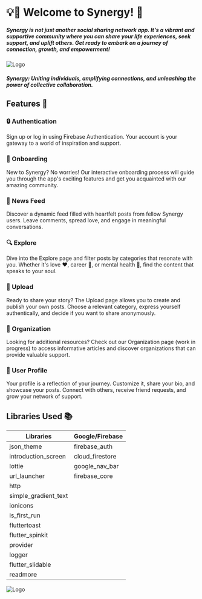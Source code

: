 # 💡🚀 Welcome to Synergy! 🌟

##### Synergy is not just another social sharing network app. It's a vibrant and supportive community where you can share your life experiences, seek support, and uplift others. Get ready to embark on a journey of connection, growth, and empowerment!

![Logo](https://github.com/AmitLY21/Synergy/assets/62396197/52dd1ebe-4f9a-4e01-8574-a53b8d715c55)

##### Synergy: Uniting individuals, amplifying connections, and unleashing the power of collective collaboration.
## Features 🎉

### 🔒 Authentication
Sign up or log in using Firebase Authentication. Your account is your gateway to a world of inspiration and support.

### 🚀 Onboarding
New to Synergy? No worries! Our interactive onboarding process will guide you through the app's exciting features and get you acquainted with our amazing community.

### 📰 News Feed
Discover a dynamic feed filled with heartfelt posts from fellow Synergy users. Leave comments, spread love, and engage in meaningful conversations.

### 🔍 Explore
Dive into the Explore page and filter posts by categories that resonate with you. Whether it's love ❤️, career 💼, or mental health 🧠, find the content that speaks to your soul.

### 📸 Upload
Ready to share your story? The Upload page allows you to create and publish your own posts. Choose a relevant category, express yourself authentically, and decide if you want to share anonymously.

### 🏢 Organization
Looking for additional resources? Check out our Organization page (work in progress) to access informative articles and discover organizations that can provide valuable support.

### 👥 User Profile
Your profile is a reflection of your journey. Customize it, share your bio, and showcase your posts. Connect with others, receive friend requests, and grow your network of support.
## Libraries Used 📚

| Libraries           | Google/Firebase    |
| ------------------- | ------------------ |
| json_theme          | firebase_auth      |
| introduction_screen | cloud_firestore    |
| lottie              | google_nav_bar     |
| url_launcher        | firebase_core      |
| http                |                    |
| simple_gradient_text|                    |
| ionicons            |                    |
| is_first_run        |                    |
| fluttertoast        |                    |
| flutter_spinkit     |                    |
| provider            |                    |
| logger              |                    |
| flutter_slidable    |                    |
| readmore            |                    |

![Logo](https://github.com/AmitLY21/AmitLY21/assets/62396197/3ca2cdac-c34b-4146-b557-b08cef8eed11)

